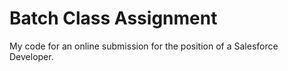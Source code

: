 # Batch Class Assignment
My code for an online submission for the position of a Salesforce Developer.
